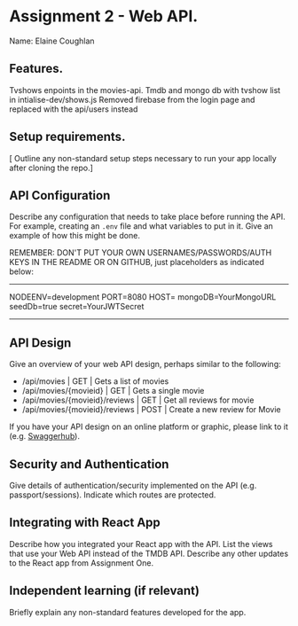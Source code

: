 # Assignment 2 - Web API.

Name: Elaine Coughlan

## Features.
Tvshows enpoints in the movies-api. Tmdb and mongo db with tvshow list in intialise-dev/shows.js
Removed firebase from the login page and replaced with the api/users instead

## Setup requirements.

[ Outline any non-standard setup steps necessary to run your app locally after cloning the repo.]

## API Configuration

Describe any configuration that needs to take place before running the API. For example, creating an `.env` file and what variables to put in it. Give an example of how this might be done.

REMEMBER: DON'T PUT YOUR OWN USERNAMES/PASSWORDS/AUTH KEYS IN THE README OR ON GITHUB, just placeholders as indicated below:

______________________
NODEENV=development
PORT=8080
HOST=
mongoDB=YourMongoURL
seedDb=true
secret=YourJWTSecret
______________________

## API Design
Give an overview of your web API design, perhaps similar to the following: 

- /api/movies | GET | Gets a list of movies 
- /api/movies/{movieid} | GET | Gets a single movie 
- /api/movies/{movieid}/reviews | GET | Get all reviews for movie 
- /api/movies/{movieid}/reviews | POST | Create a new review for Movie 

If you have your API design on an online platform or graphic, please link to it (e.g. [Swaggerhub](https://app.swaggerhub.com/)).

## Security and Authentication

Give details of authentication/security implemented on the API (e.g. passport/sessions). Indicate which routes are protected.

## Integrating with React App

Describe how you integrated your React app with the API. List the views that use your Web API instead of the TMDB API. Describe any other updates to the React app from Assignment One.

## Independent learning (if relevant)

Briefly explain any non-standard features developed for the app.   
